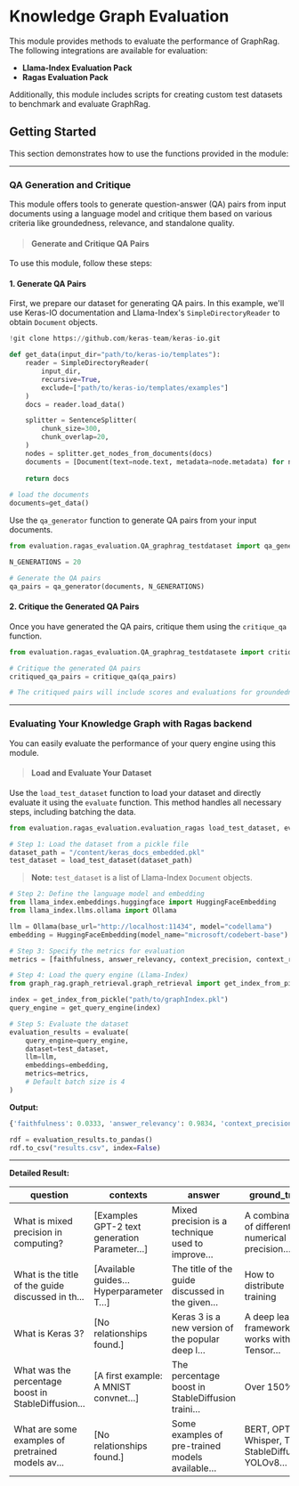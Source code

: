 
# Knowledge Graph Evaluation

This module provides methods to evaluate the performance of GraphRag. The following integrations are available for evaluation:

- **Llama-Index Evaluation Pack**
- **Ragas Evaluation Pack**

Additionally, this module includes scripts for creating custom test datasets to benchmark and evaluate GraphRag.

## Getting Started
This section demonstrates how to use the functions provided in the module:

---

### QA Generation and Critique

This module offers tools to generate question-answer (QA) pairs from input documents using a language model and critique them based on various criteria like groundedness, relevance, and standalone quality.

> #### Generate and Critique QA Pairs

To use this module, follow these steps:

#### 1. Generate QA Pairs

First, we prepare our dataset for generating QA pairs. In this example, we'll use Keras-IO documentation and Llama-Index's `SimpleDirectoryReader` to obtain `Document` objects.

```python
!git clone https://github.com/keras-team/keras-io.git

def get_data(input_dir="path/to/keras-io/templates"):
    reader = SimpleDirectoryReader(
        input_dir, 
        recursive=True, 
        exclude=["path/to/keras-io/templates/examples"]
    )
    docs = reader.load_data()

    splitter = SentenceSplitter(
        chunk_size=300,
        chunk_overlap=20,
    )
    nodes = splitter.get_nodes_from_documents(docs)
    documents = [Document(text=node.text, metadata=node.metadata) for node in nodes]
    
    return docs
    
# load the documents
documents=get_data()
```

Use the `qa_generator` function to generate QA pairs from your input documents.

```python
from evaluation.ragas_evaluation.QA_graphrag_testdataset import qa_generator

N_GENERATIONS = 20

# Generate the QA pairs
qa_pairs = qa_generator(documents, N_GENERATIONS)
```

#### 2. Critique the Generated QA Pairs

Once you have generated the QA pairs, critique them using the `critique_qa` function.

```python
from evaluation.ragas_evaluation.QA_graphrag_testdatasete import critique_qa

# Critique the generated QA pairs
critiqued_qa_pairs = critique_qa(qa_pairs)

# The critiqued pairs will include scores and evaluations for groundedness, relevance, and standalone quality
```

---



### Evaluating Your Knowledge Graph with Ragas backend

You can easily evaluate the performance of your query engine using this module.

> #### Load and Evaluate Your Dataset

Use the `load_test_dataset` function to load your dataset and directly evaluate it using the `evaluate` function. This method handles all necessary steps, including batching the data.

```python
from evaluation.ragas_evaluation.evaluation_ragas load_test_dataset, evaluate

# Step 1: Load the dataset from a pickle file
dataset_path = "/content/keras_docs_embedded.pkl"
test_dataset = load_test_dataset(dataset_path)
```

> **Note:** `test_dataset` is a list of Llama-Index `Document` objects.

```python
# Step 2: Define the language model and embedding
from llama_index.embeddings.huggingface import HuggingFaceEmbedding
from llama_index.llms.ollama import Ollama

llm = Ollama(base_url="http://localhost:11434", model="codellama")
embedding = HuggingFaceEmbedding(model_name="microsoft/codebert-base")

# Step 3: Specify the metrics for evaluation
metrics = [faithfulness, answer_relevancy, context_precision, context_recall]

# Step 4: Load the query engine (Llama-Index)
from graph_rag.graph_retrieval.graph_retrieval import get_index_from_pickle, get_query_engine

index = get_index_from_pickle("path/to/graphIndex.pkl")
query_engine = get_query_engine(index)

# Step 5: Evaluate the dataset
evaluation_results = evaluate(
    query_engine=query_engine,
    dataset=test_dataset,
    llm=llm,
    embeddings=embedding,
    metrics=metrics,
    # Default batch size is 4
)
```

**Output:**
```python
{'faithfulness': 0.0333, 'answer_relevancy': 0.9834, 'context_precision': 0.2000, 'context_recall': 0.8048}
```

```python
rdf = evaluation_results.to_pandas()
rdf.to_csv("results.csv", index=False)
```
---
**Detailed Result:**

| question                                      | contexts                                                                                                            | answer                                                                                                   | ground_truth                                                                                             | faithfulness | answer_relevancy | context_precision | context_recall |
|-----------------------------------------------|---------------------------------------------------------------------------------------------------------------------|----------------------------------------------------------------------------------------------------------|------------------------------------------------------------------------------------------------------------|--------------|------------------|-------------------|----------------|
| What is mixed precision in computing?         | [Examples GPT-2 text generation Parameter…]                                                                        | Mixed precision is a technique used to improve…                                                          | A combination of different numerical precision…                                                             | 0.166667     | 0.981859         | 0.0               | 0.666667       |
| What is the title of the guide discussed in th... | [Available guides… Hyperparameter T…]                                                                              | The title of the guide discussed in the given…                                                           | How to distribute training                                                                                  | 0.000000     | 1.000000         | 0.0               | 1.000000       |
| What is Keras 3?                              | [No relationships found.]                                                                                          | Keras 3 is a new version of the popular deep l…                                                          | A deep learning framework that works with Tensor…                                                            | 0.000000     | 0.974711         | 0.0               | 0.500000       |
| What was the percentage boost in StableDiffusion... | [A first example: A MNIST convnet…]                                                                                | The percentage boost in StableDiffusion traini…                                                          | Over 150%                                                                                                    | 0.000000     | 0.970565         | 1.0               | 1.000000       |
| What are some examples of pretrained models av... | [No relationships found.]                                                                                          | Some examples of pre-trained models available…                                                           | BERT, OPT, Whisper, T5, StableDiffusion, YOLOv8…                                                             | 0.000000     | 0.989769         | 0.0               | 0.857143       |





